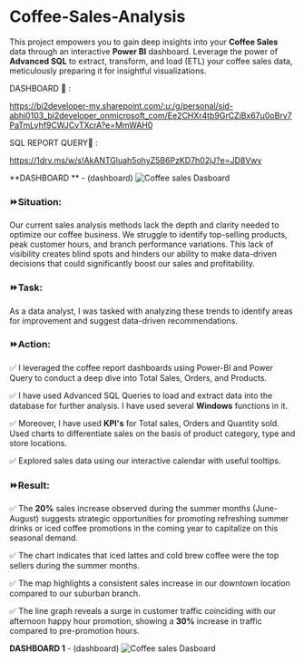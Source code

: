# Coffee-Sales-Analysis
  This project empowers you to gain deep insights into your **Coffee Sales** data through an interactive **Power BI** dashboard. Leverage the power of **Advanced SQL** to extract, transform, and load (ETL) your coffee sales data, meticulously preparing it for insightful visualizations.

DASHBOARD 🔗 :

https://bi2developer-my.sharepoint.com/:u:/g/personal/sid-abhi0103_bi2developer_onmicrosoft_com/Ee2CHXr4tb9GrCZiBx67u0oBrv7PaTmLyhf9CWJCvTXcrA?e=MmWAH0

SQL REPORT QUERY🔗 :

https://1drv.ms/w/s!AkANTGluah5ohyZ5B6PzKD7h02jJ?e=JD8Vwy

**DASHBOARD ** - (dashboard)
![Coffee sales Dasboard](https://github.com/Sidhant-abhi/Coffee-Sales-Analysis/assets/146129693/8a97fb27-af9d-41f8-806b-1662c632d6c6)

### ⏩Situation:

Our current sales analysis methods lack the depth and clarity needed to optimize our coffee business. We struggle to identify top-selling products, peak customer hours, and branch performance variations. This lack of visibility creates blind spots and hinders our ability to make data-driven decisions that could significantly boost our sales and profitability.

### ⏩Task:

As a data analyst, I was tasked with analyzing these trends to identify areas for improvement and suggest data-driven recommendations.

### ⏩Action:

✅ I leveraged the coffee report dashboards using Power-BI and Power Query to conduct a deep dive into Total Sales, Orders, and Products.

✅ I have used Advanced SQL Queries to load and extract data into the database for further analysis. I have used several **Windows** functions in it.

✅ Moreover, I have used **KPI's** for Total sales, Orders and Quantity sold. Used charts to differentiate sales on the basis of product category, type and store locations.

✅ Explored sales data using our interactive calendar with useful tooltips.

### ⏩Result:

✅ The **20%** sales increase observed during the summer months (June-August) suggests strategic opportunities for promoting refreshing summer drinks or iced coffee promotions in the coming year to capitalize on this seasonal demand.

✅ The chart indicates that iced lattes and cold brew coffee were the top sellers during the summer months.

✅ The map highlights a consistent sales increase in our downtown location compared to our suburban branch.

✅ The line graph reveals a surge in customer traffic coinciding with our afternoon happy hour promotion, showing a **30%** increase in traffic compared to pre-promotion hours.

**DASHBOARD 1** - (dashboard)
![Coffee sales Dasboard](https://github.com/Sidhant-abhi/Coffee-Sales-Analysis/assets/146129693/8a97fb27-af9d-41f8-806b-1662c632d6c6)

